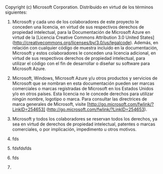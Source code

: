 Copyright (c) Microsoft Corporation.  Distribuido en virtud de los términos siguientes:
 
1. Microsoft y cada uno de los colaboradores de este proyecto le conceden una licencia, en virtud de sus respectivos derechos de propiedad intelectual, para la Documentación de Microsoft Azure en virtud de la [Licencia Creative Commons Attribution 3.0 United States] (http://creativecommons.org/licenses/by/3.0/us/legalcode).  Además, en relación con cualquier código de muestra incluido en la documentación, Microsoft y estos colaboradores le conceden una licencia adicional, en virtud de sus respectivos derechos de propiedad intelectual, para utilizar el código con el fin de desarrollar o diseñar su software para Microsoft Azure.
 
2.  Microsoft, Windows, Microsoft Azure y/u otros productos y servicios de Microsoft que se nombran en esta documentación pueden ser marcas comerciales o marcas registradas de Microsoft en los Estados Unidos y/o en otros países. Esta licencia no le concede derechos para utilizar ningún nombre, logotipo o marca. Para consultar las directrices de marca generales de Microsoft, visite [http://go.microsoft.com/fwlink/?LinkID=254653] (http://go.microsoft.com/fwlink/?LinkID=254653).
 
3.  Microsoft y todos los colaboradores se reservan todos los derechos, ya sea en virtud de derechos de propiedad intelectual, patentes o marcas comerciales, o por implicación, impedimento u otros motivos.
4.  fds
5.  fdsfdsfds
6.  fds
7.  